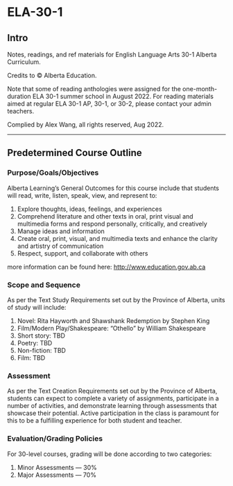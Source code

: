 # ELA-30-1

## Intro

Notes, readings, and ref materials for English Language Arts 30-1 Alberta Curriculum.

Credits to © Alberta Education.

Note that some of reading anthologies were assigned for the one-month-duration ELA 30-1 summer school in August 2022. For reading materials aimed at regular ELA 30-1 AP, 30-1, or 30-2, please contact your admin teachers.

Complied by Alex Wang, all rights reserved, Aug 2022.

---

## Predetermined Course Outline

### Purpose/Goals/Objectives

Alberta Learning’s General Outcomes for this course include that students will read, write, listen, speak, view, and represent to:
1. Explore thoughts, ideas, feelings, and experiences
2. Comprehend literature and other texts in oral, print visual and multimedia forms and respond personally, critically, and creatively
3. Manage ideas and information
4. Create oral, print, visual, and multimedia texts and enhance the clarity and artistry of communication
5. Respect, support, and collaborate with others

more information can be found here: http://www.education.gov.ab.ca

### Scope and Sequence
As per the Text Study Requirements set out by the Province of Alberta, units of study will include:
1. Novel: Rita Hayworth and Shawshank Redemption by Stephen King
2. Film/Modern Play/Shakespeare: “Othello” by William Shakespeare
3. Short story: TBD
4. Poetry: TBD
5. Non-fiction: TBD
6. Film: TBD

### Assessment
As per the Text Creation Requirements set out by the Province of Alberta, students can expect to complete a variety of assignments, participate in a number of activities, and demonstrate learning through assessments that showcase their potential. Active participation in the class is paramount for this to be a fulfilling experience for both student and teacher. 

### Evaluation/Grading Policies
For 30-level courses, grading will be done according to two categories:
1. Minor Assessments — $30\%$
2. Major Assessments — $70\%$
